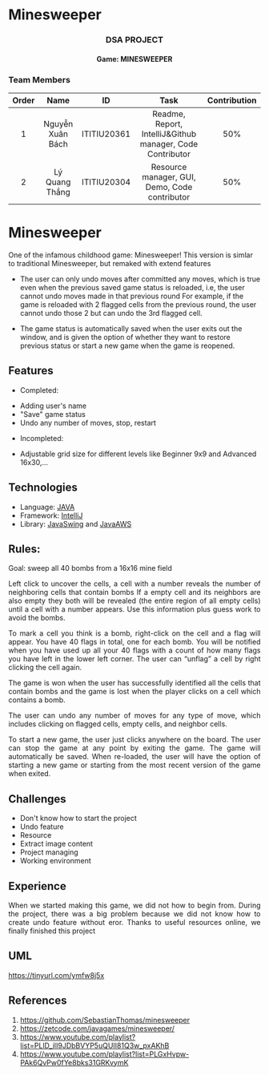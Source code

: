# Minesweeper
<h3 align="center">DSA PROJECT</h3>
<h4 align="center">Game: MINESWEEPER</h4>

### Team Members

| Order |                   Name                   |     ID      |                                Task                                 | Contribution |
| :---: |:----------------------------------------:|:-----------:|:-------------------------------------------------------------------:|:------------:|
|   1   |           Nguyễn Xuân Bách               | ITITIU20361 |Readme, Report, IntelliJ&Github manager, Code Contributor            |     50%      |
|   2   |           Lý Quang Thắng                 | ITITIU20304 |Resource manager, GUI, Demo, Code contributor                        |     50%      |


<!-- ABOUT THE PROJECT -->     
# Minesweeper 

One of the infamous childhood game: Minesweeper!
This version is simlar to traditional Minesweeper, but remaked with extend features


- The user can only undo moves after committed any moves, which is true even when the previous 
saved game status is reloaded, i.e, the user cannot undo moves made in that previous round 
For example, if the game is reloaded with 2 flagged cells from the previous round, the user cannot undo those 2 but can undo the 3rd flagged cell. 

- The game status is automatically saved when the user exits out the window, and is given the option of 
whether they want to restore previous status or start a new game when the game is reopened.

<!-- FEATURES -->
## Features

- Completed:
+ Adding user's name
+ "Save" game status
+ Undo any number of moves, stop, restart
- Incompleted:
+ Adjustable grid size for different levels like Beginner 9x9 and Advanced 16x30,...

## Technologies

- Language: [JAVA](https://www.java.com/en/)
- Framework: [IntelliJ](https://www.jetbrains.com/idea/)
- Library: [JavaSwing](https://en.wikipedia.org/wiki/Swing_(Java)) and [JavaAWS](https://en.wikipedia.org/wiki/Abstract_Window_Toolkit)

## Rules: 
<div style="text-align:justify">
Goal: sweep all 40 bombs from a 16x16 mine field

Left click to uncover the cells, a cell with a number reveals the number of neighboring cells that contain bombs
If a empty cell and its neighbors are also empty they both will be revealed (the entire region of all empty cells) until a cell with a number appears. Use this information plus guess work to avoid the bombs. 

To mark a cell you think is a bomb, right-click on the cell and a flag will appear. You have 40 flags in total, one for each bomb. You will be notified when you have used up all your 40 flags with a count of how many flags you have left in the lower left corner. The user can “unflag” a cell by right clicking the cell again. 

The game is won when the user has successfully identified all the cells that contain bombs and the game is lost when the player clicks on a cell which contains a bomb. 

The user can undo any number of moves for any type of move, which includes clicking on flagged cells, empty cells, and neighbor cells. 

To start a new game, the user just clicks anywhere on the board. The user can stop the game at any point by exiting the game. The game will automatically be saved. When re-loaded, the user will have the option of starting a new game or starting from the most recent version of the game when exited.

<!-- CHALLENGES -->
## Challenges

- Don't know how to start the project
- Undo feature
- Resource 
- Extract image content
- Project managing
- Working environment
  <br />

## Experience
<div style="text-align:justify">
When we started making this game, we did not how to begin from. During the project, there was a big problem because we did not know how to create undo feature without eror. Thanks to useful resources online, we finally finished this project
</div>

## UML
https://tinyurl.com/ymfw8j5x

## References

1. https://github.com/SebastianThomas/minesweeper
2. https://zetcode.com/javagames/minesweeper/
3. https://www.youtube.com/playlist?list=PLlD_ilI9JDbBVYP5uQUII81Q3w_pxAKhB
4. https://www.youtube.com/playlist?list=PLGxHvpw-PAk6QvPw0fYe8bks31GRKvymK
